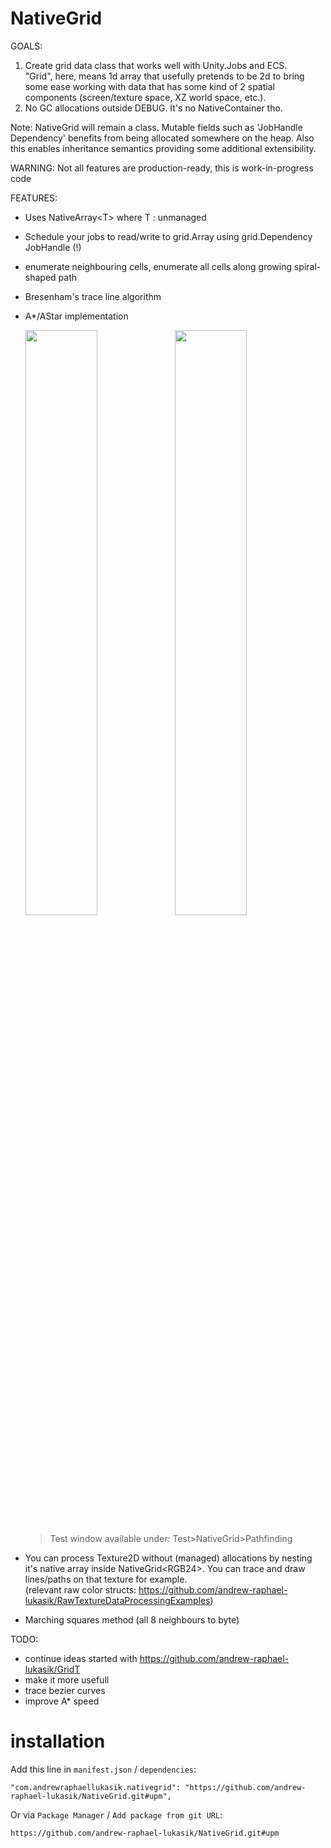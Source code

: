 # NativeGrid
GOALS:
1. Create grid data class that works well with Unity.Jobs and ECS.
<br>"Grid", here, means 1d array that usefully pretends to be 2d to bring some ease working with data that has some kind of 2 spatial components (screen/texture space, XZ world space, etc.).
2. No GC allocations outside DEBUG. It's no NativeContainer tho.

  Note: NativeGrid will remain a class. Mutable fields such as 'JobHandle Dependency' benefits from being allocated somewhere on the heap. Also this enables inheritance semantics providing some additional extensibility.

WARNING: Not all features are production-ready, this is work-in-progress code

FEATURES:
- Uses NativeArray<span><</span>T<span>></span> where T : unmanaged
- Schedule your jobs to read/write to grid.Array using grid.Dependency JobHandle (!)
- enumerate neighbouring cells, enumerate all cells along growing spiral-shaped path
- Bresenham's trace line algorithm
- A*/AStar implementation
  <p float="center">
    <img src="https://i.imgur.com/HsFXAGI.gif" width="49%">
    <img src="https://i.imgur.com/enK6UOs.gif" width="49%">
  </p>

  > Test window available under: Test>NativeGrid>Pathfinding

- You can process Texture2D without (managed) allocations by nesting it's native array inside NativeGrid<span><</span>RGB24<span>></span>. You can trace and draw lines/paths on that texture for example.
<br>(relevant raw color structs: https://github.com/andrew-raphael-lukasik/RawTextureDataProcessingExamples)
- Marching squares method (all 8 neighbours to byte)

TODO:
- continue ideas started with https://github.com/andrew-raphael-lukasik/GridT
- make it more usefull
- trace bezier curves
- improve A* speed

# installation
Add this line in `manifest.json` / `dependencies`:
```
"com.andrewraphaellukasik.nativegrid": "https://github.com/andrew-raphael-lukasik/NativeGrid.git#upm",
```

Or via `Package Manager` / `Add package from git URL`:
```
https://github.com/andrew-raphael-lukasik/NativeGrid.git#upm
```
